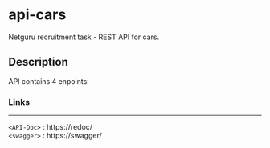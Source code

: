 # api-cars
Netguru recruitment task - REST API for cars.

## Description
API contains 4 enpoints:

### Links
-----------
`<API-Doc>` : https://redoc/ <br />
`<swagger>` : https://swagger/ 
